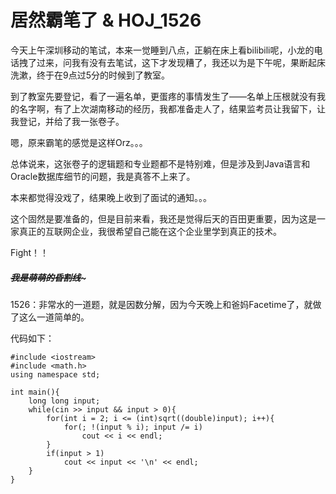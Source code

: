 # 居然霸笔了 & HOJ_1526  

今天上午深圳移动的笔试，本来一觉睡到八点，正躺在床上看bilibili呢，小龙的电话拽了过来，问我有没有去笔试，这下才发现糟了，我还以为是下午呢，果断起床洗漱，终于在9点过5分的时候到了教室。  

到了教室先要登记，看了一遍名单，更蛋疼的事情发生了——名单上压根就没有我的名字啊，有了上次湖南移动的经历，我都准备走人了，结果监考员让我留下，让我登记，并给了我一张卷子。  

嗯，原来霸笔的感觉是这样Orz。。。  

总体说来，这张卷子的逻辑题和专业题都不是特别难，但是涉及到Java语言和Oracle数据库细节的问题，我是真答不上来了。  

本来都觉得没戏了，结果晚上收到了面试的通知。。。  

这个固然是要准备的，但是目前来看，我还是觉得后天的百田更重要，因为这是一家真正的互联网企业，我很希望自己能在这个企业里学到真正的技术。  

Fight！！  

##### ~~~~~~~~~~~~我是萌萌的昏割线~~~~~~~~~~~~~  

1526：非常水的一道题，就是因数分解，因为今天晚上和爸妈Facetime了，就做了这么一道简单的。  

代码如下：  

    #include <iostream>
    #include <math.h>
    using namespace std;
    
    int main(){
        long long input;
        while(cin >> input && input > 0){
            for(int i = 2; i <= (int)sqrt((double)input); i++){
                for(; !(input % i); input /= i)
                    cout << i << endl;
            }
            if(input > 1)
                cout << input << '\n' << endl;
        }
    }
